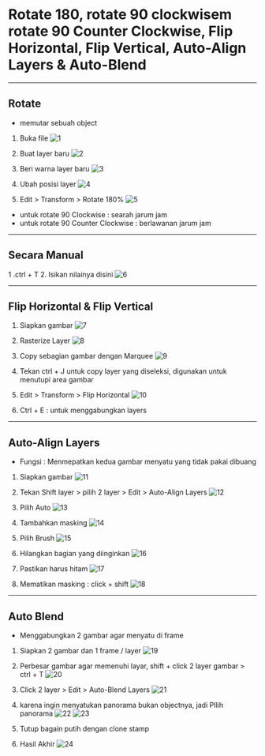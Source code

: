 # Rotate 180, rotate 90 clockwisem rotate 90 Counter Clockwise, Flip Horizontal, Flip Vertical, Auto-Align Layers & Auto-Blend

---

## Rotate

- memutar sebuah object

1. Buka file
![1](../assets/img/11/img1.png)

2. Buat layer baru
![2](../assets/img/11/img2.png)

3. Beri warna layer baru
![3](../assets/img/11/img3.png)

4. Ubah posisi layer
![4](../assets/img/11/img4.png)

5. Edit > Transform > Rotate 180%
![5](../assets/img/11/img5.png)

- untuk rotate 90 Clockwise : searah jarum jam
- untuk rotate 90 Counter Clockwise : berlawanan jarum jam

---

## Secara Manual

1 .ctrl + T
2. Isikan nilainya disini
![6](../assets/img/11/img6.png)

---

## Flip Horizontal & Flip Vertical

1. Siapkan gambar
![7](../assets/img/11/img7.png)

2. Rasterize Layer
![8](../assets/img/11/img8.png)

3. Copy sebagian gambar dengan Marquee
![9](../assets/img/11/img9.png)

4. Tekan ctrl + J untuk copy layer yang diseleksi, digunakan untuk menutupi area gambar
5. Edit > Transform > Flip Horizontal
![10](../assets/img/11/img10.png)

6. Ctrl + E : untuk menggabungkan layers

---

## Auto-Align Layers

- Fungsi : Menmepatkan kedua gambar menyatu yang tidak pakai dibuang

1. Siapkan gambar
![11](../assets/img/11/img11.png)

2. Tekan Shift layer > pilih 2 layer > Edit > Auto-Align Layers
![12](../assets/img/11/img12.png)

3. Pilih Auto
![13](../assets/img/11/img13.png)

4. Tambahkan masking
![14](../assets/img/11/img14.png)

5. Pilih Brush
![15](../assets/img/11/img15.png)

6. Hilangkan bagian yang diinginkan
![16](../assets/img/11/img16.png)

7. Pastikan harus hitam
![17](../assets/img/11/img17.png)

8. Mematikan masking : click + shift
![18](../assets/img/11/img18.png)

---

## Auto Blend

- Menggabungkan 2 gambar agar menyatu di frame

1. Siapkan 2 gambar dan 1 frame / layer
![19](../assets/img/11/img19.png)

2. Perbesar gambar agar memenuhi layar, shift + click 2 layer gambar > ctrl + T
![20](../assets/img/11/img20.png)

3. Click 2 layer > Edit > Auto-Blend Layers
![21](../assets/img/11/img21.png)

4. karena ingin menyatukan panorama bukan objectnya, jadi PIlih panorama
![22](../assets/img/11/img22.png)
![23](../assets/img/11/img23.png)
5. Tutup bagain putih dengan clone stamp
6. Hasil Akhir
![24](../assets/img/11/img24.png)